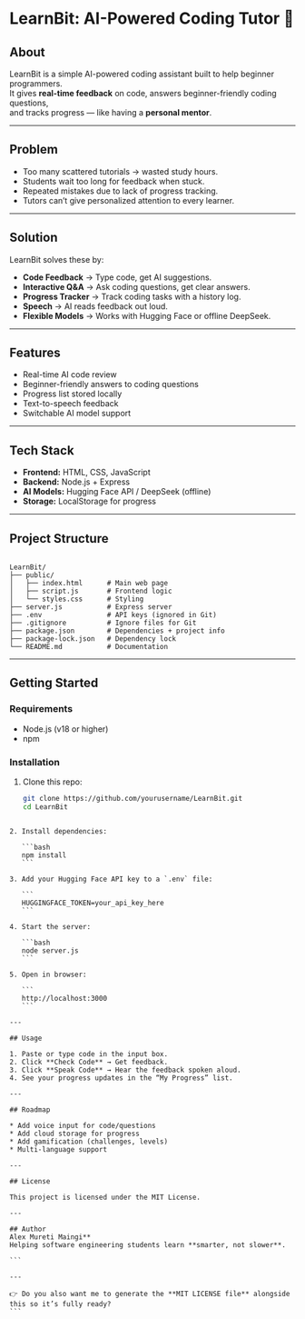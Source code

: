 # LearnBit: AI-Powered Coding Tutor 🚀

## About
LearnBit is a simple AI-powered coding assistant built to help beginner programmers.  
It gives **real-time feedback** on code, answers beginner-friendly coding questions,  
and tracks progress — like having a **personal mentor**.

---

## Problem
- Too many scattered tutorials → wasted study hours.  
- Students wait too long for feedback when stuck.  
- Repeated mistakes due to lack of progress tracking.  
- Tutors can’t give personalized attention to every learner.  

---

## Solution
LearnBit solves these by:  
- **Code Feedback** → Type code, get AI suggestions.  
- **Interactive Q&A** → Ask coding questions, get clear answers.  
- **Progress Tracker** → Track coding tasks with a history log.  
- **Speech** → AI reads feedback out loud.  
- **Flexible Models** → Works with Hugging Face or offline DeepSeek.  

---

## Features
- Real-time AI code review  
- Beginner-friendly answers to coding questions  
- Progress list stored locally  
- Text-to-speech feedback  
- Switchable AI model support  

---

## Tech Stack
- **Frontend:** HTML, CSS, JavaScript  
- **Backend:** Node.js + Express  
- **AI Models:** Hugging Face API / DeepSeek (offline)  
- **Storage:** LocalStorage for progress  

---

## Project Structure
```

LearnBit/
├── public/
│   ├── index.html      # Main web page
│   ├── script.js       # Frontend logic
│   └── styles.css      # Styling
├── server.js           # Express server
├── .env                # API keys (ignored in Git)
├── .gitignore          # Ignore files for Git
├── package.json        # Dependencies + project info
├── package-lock.json   # Dependency lock
└── README.md           # Documentation

````

---

## Getting Started

### Requirements
- Node.js (v18 or higher)
- npm

### Installation
1. Clone this repo:
   ```bash
   git clone https://github.com/yourusername/LearnBit.git
   cd LearnBit
````

2. Install dependencies:

   ```bash
   npm install
   ```

3. Add your Hugging Face API key to a `.env` file:

   ```
   HUGGINGFACE_TOKEN=your_api_key_here
   ```

4. Start the server:

   ```bash
   node server.js
   ```

5. Open in browser:

   ```
   http://localhost:3000
   ```

---

## Usage

1. Paste or type code in the input box.
2. Click **Check Code** → Get feedback.
3. Click **Speak Code** → Hear the feedback spoken aloud.
4. See your progress updates in the “My Progress” list.

---

## Roadmap

* Add voice input for code/questions
* Add cloud storage for progress
* Add gamification (challenges, levels)
* Multi-language support

---

## License

This project is licensed under the MIT License.

---

## Author
Alex Mureti Maingi**
Helping software engineering students learn **smarter, not slower**.

```

---

👉 Do you also want me to generate the **MIT LICENSE file** alongside this so it’s fully ready?
```
 